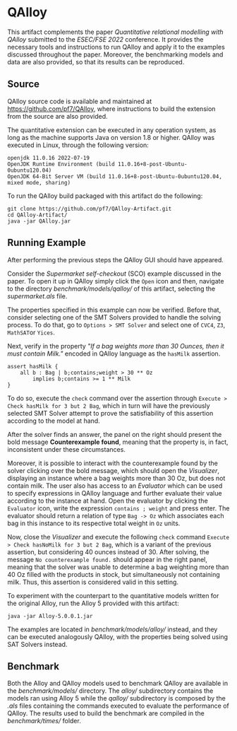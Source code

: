 # QAlloy

This artifact complements the paper *Quantitative relational modelling with QAlloy*
submitted to the *ESEC/FSE 2022* conference.
It provides the necessary tools and instructions to run QAlloy and apply it
to the examples discussed throughout the paper.
Moreover, the benchmarking models and data are also provided, so that its results
can be reproduced.

## Source

QAlloy source code is available and maintained at https://github.com/pf7/QAlloy, 
where instructions to build the extension from the source are also provided.

The quantitative extension can be executed in any operation system, as long as
the machine supports Java on version 1.8 or higher.
QAlloy was executed in Linux, through the following version:
``` 
openjdk 11.0.16 2022-07-19
OpenJDK Runtime Environment (build 11.0.16+8-post-Ubuntu-0ubuntu120.04)
OpenJDK 64-Bit Server VM (build 11.0.16+8-post-Ubuntu-0ubuntu120.04, mixed mode, sharing)
```

To run the QAlloy build packaged with this artifact do the following:
```
git clone https://github.com/pf7/QAlloy-Artifact.git
cd QAlloy-Artifact/
java -jar QAlloy.jar
```

## Running Example

After performing the previous steps the QAlloy GUI should have appeared.

Consider the *Supermarket self-checkout* (SCO) example discussed in the paper.
To open it up in QAlloy simply click the ```Open``` icon and then, navigate to
the directory *benchmark/models/qalloy/* of this artifact, selecting the *supermarket.als*
file.

The properties specified in this example can now be verified.
Before that, consider selecting one of the SMT Solvers provided to handle the
solving process.
To do that, go to ```Options > SMT Solver``` and select one of ```CVC4```,
```Z3```, ```MathSAT```or ```Yices```.

Next, verify in the property *"If a bag weights more than 30 Ounces, then it must contain Milk."*
encoded in QAlloy language as the ```hasMilk``` assertion.
``` 
assert hasMilk {
	all b : Bag | b;contains;weight > 30 ** Oz 
	    implies b;contains >= 1 ** Milk
}
```
To do so, execute the ```check``` command over the assertion through
```Execute > Check hasMilk for 3 but 2 Bag```, which in turn will have
the previously selected SMT Solver attempt to prove the satisfiability
of this assertion according to the model at hand.

After the solver finds an answer, the panel on the right should present
the bold message **Counterexample found**, meaning that the property
is, in fact, inconsistent under these circumstances.

Moreover, it is possible to interact with the counterexample found
by the solver clicking over the bold message, which should open the
*Visualizer*, displaying an instance where a bag weights more than
30 Oz, but does not contain milk.
The user also has access to an *Evaluator* which can be used to
specify expressions in QAlloy language and further evaluate their
value according to the instance at hand.
Open the evaluator by clicking the ```Evaluator``` icon, write the
expression ```contains ; weight``` and press enter.
The evaluator should return a relation of type ```Bag -> Oz``` which
associates each bag in this instance to its respective total weight in
```Oz``` units.

Now, close the *Visualizer* and execute the following ```check``` command
```Execute > Check hasNoMilk for 3 but 2 Bag```, which is a variant of
the previous assertion, but considering
40 ounces instead of 30.
After solving, the message ```No counterexample found.``` should
appear in the right panel, meaning that the solver was unable to
determine a bag weighting more than 40 Oz filled with the products
in stock, but simultaneously not containing milk.
Thus, this assertion is considered valid in this setting.

To experiment with the counterpart to the quantitative models written for the
original Alloy, run the Alloy 5 provided with this artifact:
```
java -jar Alloy-5.0.0.1.jar
```
The examples are located in *benchmark/models/alloy/* instead, and they can be
executed analogously QAlloy, with the properties being solved using SAT Solvers
instead.

## Benchmark

Both the Alloy and QAlloy models used to benchmark QAlloy are available
in the *benchmark/models/* directory.
The *alloy/* subdirectory contains the models ran using Alloy 5 while the
*qalloy/* subdirectory is composed by the *.als* files containing the 
commands executed to evaluate the performance of QAlloy.
The results used to build the benchmark are compiled in the
*benchmark/times/* folder.
